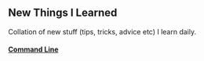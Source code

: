 ## New Things I Learned
Collation of new stuff (tips, tricks, advice etc) I learn daily.

#### [Command Line](https://github.com/iverenshaguy/new-things-i-learned/blob/master/command-line.md)

